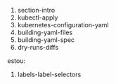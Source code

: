 1. section-intro
1. kubectl-apply
1. kubernetes-configuration-yaml
1. building-yaml-files
1. building-yaml-spec
1. dry-runs-diffs


estou:
1. labels-label-selectors

